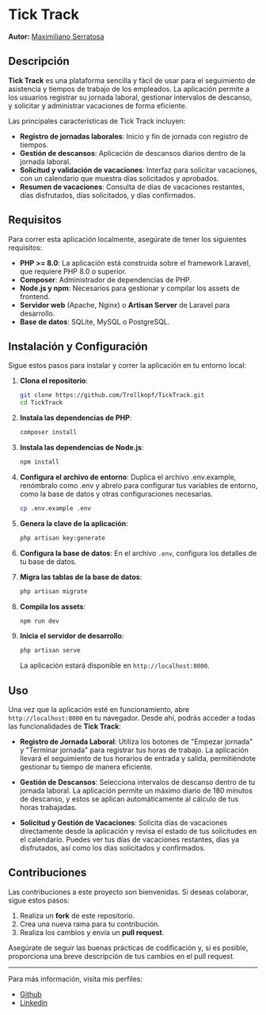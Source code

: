 # Tick Track

**Autor:** [Maximiliano Serratosa](https://github.com/Trollkopf)  

## Descripción

**Tick Track** es una plataforma sencilla y fácil de usar para el seguimiento de asistencia y tiempos de trabajo de los empleados. La aplicación permite a los usuarios registrar su jornada laboral, gestionar intervalos de descanso, y solicitar y administrar vacaciones de forma eficiente. 

Las principales características de Tick Track incluyen:
- **Registro de jornadas laborales**: Inicio y fin de jornada con registro de tiempos.
- **Gestión de descansos**: Aplicación de descansos diarios dentro de la jornada laboral.
- **Solicitud y validación de vacaciones**: Interfaz para solicitar vacaciones, con un calendario que muestra días solicitados y aprobados.
- **Resumen de vacaciones**: Consulta de días de vacaciones restantes, días disfrutados, días solicitados, y días confirmados.

## Requisitos

Para correr esta aplicación localmente, asegúrate de tener los siguientes requisitos:

- **PHP >= 8.0**: La aplicación está construida sobre el framework Laravel, que requiere PHP 8.0 o superior.
- **Composer**: Administrador de dependencias de PHP.
- **Node.js y npm**: Necesarios para gestionar y compilar los assets de frontend.
- **Servidor web** (Apache, Nginx) o **Artisan Server** de Laravel para desarrollo.
- **Base de datos**: SQLite, MySQL o PostgreSQL.

## Instalación y Configuración

Sigue estos pasos para instalar y correr la aplicación en tu entorno local:

1. **Clona el repositorio**:
   ```bash
   git clone https://github.com/Trollkopf/TickTrack.git
   cd TickTrack
   ```

 2. **Instala las dependencias de PHP**:  
     ```bash
    composer install
    ```
 3. **Instala las dependencias de Node.js**:  
     ```bash
    npm install
    ```

 4. **Configura el archivo de entorno**:
    Duplica el archivo .env.example, renómbralo como .env y abrelo para configurar tus variables de entorno, como la base de datos y otras configuraciones necesarias.
    ```bash
    cp .env.example .env
    ```
 5. **Genera la clave de la aplicación**:
    ```bash
    php artisan key:generate
    ```
 6. **Configura la base de datos**:
    En el archivo `.env`, configura los detalles de tu base de datos.

 7. **Migra las tablas de la base de datos**:
    ```bash
    php artisan migrate
    ```
 8. **Compila los assets**:
    ```bash
    npm run dev
    ```
 
 9. **Inicia el servidor de desarrollo**:
    ```bash
    php artisan serve
    ```
    La aplicación estará disponible en `http://localhost:8000`.

## Uso

Una vez que la aplicación esté en funcionamiento, abre `http://localhost:8000` en tu navegador. Desde ahí, podrás acceder a todas las funcionalidades de **Tick Track**:

- **Registro de Jornada Laboral**: Utiliza los botones de "Empezar jornada" y "Terminar jornada" para registrar tus horas de trabajo. La aplicación llevará el seguimiento de tus horarios de entrada y salida, permitiéndote gestionar tu tiempo de manera eficiente.
  
- **Gestión de Descansos**: Selecciona intervalos de descanso dentro de tu jornada laboral. La aplicación permite un máximo diario de 180 minutos de descanso, y estos se aplican automáticamente al cálculo de tus horas trabajadas.

- **Solicitud y Gestión de Vacaciones**: Solicita días de vacaciones directamente desde la aplicación y revisa el estado de tus solicitudes en el calendario. Puedes ver tus días de vacaciones restantes, días ya disfrutados, así como los días solicitados y confirmados.

## Contribuciones

Las contribuciones a este proyecto son bienvenidas. Si deseas colaborar, sigue estos pasos:

1. Realiza un **fork** de este repositorio.
2. Crea una nueva rama para tu contribución.
3. Realiza los cambios y envía un **pull request**.

Asegúrate de seguir las buenas prácticas de codificación y, si es posible, proporciona una breve descripción de tus cambios en el pull request.

---

Para más información, visita mis perfiles:

- [Github](https://github.com/Trollkopf)
- [Linkedin](https://www.linkedin.com/in/maximiliano-serratosa-obladen-full-stack-developer/)
